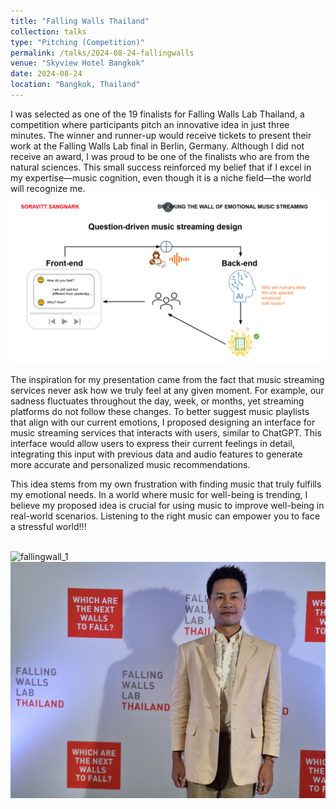 ```yaml
---
title: "Falling Walls Thailand"
collection: talks
type: "Pitching (Competition)"
permalink: /talks/2024-08-24-fallingwalls
venue: "Skyview Hotel Bangkok"
date: 2024-08-24
location: "Bangkok, Thailand"
---
```


I was selected as one of the 19 finalists for Falling Walls Lab Thailand, a competition where participants pitch an innovative idea in just three minutes. The winner and runner-up would receive tickets to present their work at the Falling Walls Lab final in Berlin, Germany. Although I did not receive an award, I was proud to be one of the finalists who are from the natural sciences. This small success reinforced my belief that if I excel in my expertise—music cognition, even though it is a niche field—the world will recognize me. <br/><img src='/images/fallingwalls/fallingwalls.png' alt='fallingwall_slide'>

The inspiration for my presentation came from the fact that music streaming services never ask how we truly feel at any given moment. For example, our sadness fluctuates throughout the day, week, or months, yet streaming platforms do not follow these changes. To better suggest music playlists that align with our current emotions, I proposed designing an interface for music streaming services that interacts with users, similar to ChatGPT. This interface would allow users to express their current feelings in detail, integrating this input with previous data and audio features to generate more accurate and personalized music recommendations.

This idea stems from my own frustration with finding music that truly fulfills my emotional needs. In a world where music for well-being is trending, I believe my proposed idea is crucial for using music to improve well-being in real-world scenarios. Listening to the right music can empower you to face a stressful world!!!

<br/><img src='/images/fallingwalls/fallingwalls_1.jpg' alt='fallingwall_1'>
<br/><img src='/images/fallingwalls/fallingwalls_2.jpg' alt='fallingwall_2'>





